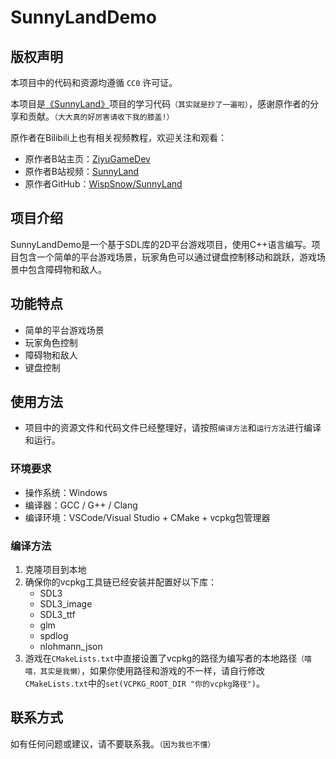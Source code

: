 # SunnyLandDemo

## 版权声明

本项目中的代码和资源均遵循 `CC0` 许可证。

本项目是[《SunnyLand》](https://github.com/WispSnow/SunnyLand)项目的学习代码`（其实就是抄了一遍啦）`，感谢原作者的分享和贡献。`（大大真的好厉害请收下我的膝盖!）`

原作者在Bilibili上也有相关视频教程，欢迎关注和观看：

- 原作者B站主页：[ZiyuGameDev](https://space.bilibili.com/3546810402474894)
- 原作者B站视频：[SunnyLand](https://www.bilibili.com/video/BV1u7NizLEBa)
- 原作者GitHub：[WispSnow/SunnyLand](https://github.com/WispSnow/SunnyLand)

## 项目介绍

SunnyLandDemo是一个基于SDL库的2D平台游戏项目，使用C++语言编写。项目包含一个简单的平台游戏场景，玩家角色可以通过键盘控制移动和跳跃，游戏场景中包含障碍物和敌人。

## 功能特点

- 简单的平台游戏场景
- 玩家角色控制
- 障碍物和敌人
- 键盘控制

## 使用方法

- 项目中的资源文件和代码文件已经整理好，请按照`编译方法`和`运行方法`进行编译和运行。

### 环境要求

- 操作系统：Windows
- 编译器：GCC / G++ / Clang
- 编译环境：VSCode/Visual Studio + CMake + vcpkg包管理器

### 编译方法

1. 克隆项目到本地
2. 确保你的vcpkg工具链已经安装并配置好以下库：
   - SDL3
   - SDL3_image
   - SDL3_ttf
   - glm
   - spdlog
   - nlohmann_json
3. 游戏在`CMakeLists.txt`中直接设置了vcpkg的路径为编写者的本地路径`（嘻嘻，其实是我懒）`，如果你使用路径和游戏的不一样，请自行修改`CMakeLists.txt`中的`set(VCPKG_ROOT_DIR "你的vcpkg路径")`。

## 联系方式

如有任何问题或建议，请不要联系我。`（因为我也不懂）`
